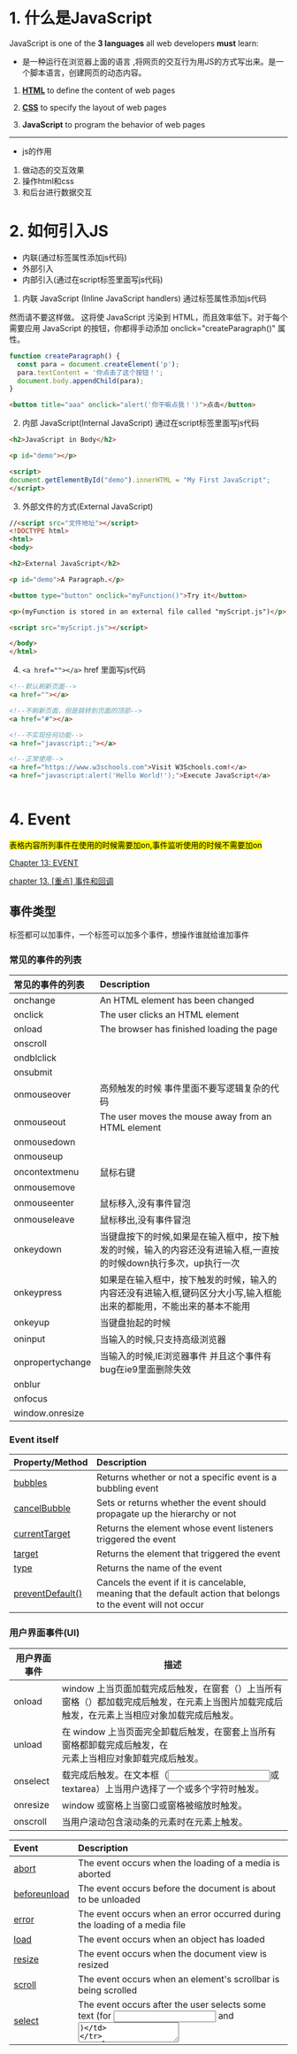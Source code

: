 # 1. 什么是JavaScript

JavaScript is one of the **3 languages** all web developers **must** learn:

- 是一种运行在浏览器上面的语言 ,将网页的交互行为用JS的方式写出来。是一个脚本语言，创建网页的动态内容。

1. [**HTML**](https://www.w3schools.com/html/default.asp) to define the content of web pages

2. [**CSS**](https://www.w3schools.com/css/default.asp) to specify the layout of web pages

3. **JavaScript** to program the behavior of web pages

---

- js的作用

1. 做动态的交互效果
2. 操作html和css
3. 和后台进行数据交互

# 2. 如何引入JS

- 内联(通过标签属性添加js代码)
- 外部引入
- 内部引入(通过在script标签里面写js代码)

1. 内联 JavaScript (Inline JavaScript handlers)
通过标签属性添加js代码

然而请不要这样做。 这将使 JavaScript 污染到 HTML，而且效率低下。对于每个需要应用 JavaScript 的按钮，你都得手动添加 onclick="createParagraph()" 属性。

```js
function createParagraph() {
  const para = document.createElement('p');
  para.textContent = '你点击了这个按钮！';
  document.body.appendChild(para);
}
```

```html
<button title="aaa" onclick="alert('你干嘛点我！')">点击</button>
```
2. 内部 JavaScript(Internal JavaScript)
通过在script标签里面写js代码

```html
<h2>JavaScript in Body</h2>

<p id="demo"></p>

<script>
document.getElementById("demo").innerHTML = "My First JavaScript";
</script>
```
3. 外部文件的方式(External JavaScript)

```html
//<script src="文件地址"></script>
<!DOCTYPE html>
<html>
<body>

<h2>External JavaScript</h2>

<p id="demo">A Paragraph.</p>

<button type="button" onclick="myFunction()">Try it</button>

<p>(myFunction is stored in an external file called "myScript.js")</p>

<script src="myScript.js"></script>

</body>
</html>
```

4. `<a href=""></a>` href 里面写js代码

```html
<!--默认刷新页面-->
<a href=""></a> 

<!--不刷新页面，但是跳转到页面的顶部-->
<a href="#"></a>

<!--不实现任何功能-->
<a href="javascript:;"></a>

<!--正常使用-->
<a href="https://www.w3schools.com">Visit W3Schools.com!</a>
<a href="javascript:alert('Hello World!');">Execute JavaScript</a>
    
```

# 4. Event

<mark>表格内容所列事件在使用的时候需要加on,事件监听使用的时候不需要加on</mark>

[Chapter 13: EVENT](/Users/xusumu/OneDrive/1.notes/2.FE/Javascript/jsprofessional-wrox.md)

[chapter 13. [重点] 事件和回调](/Users/xusumu/OneDrive/1.notes/2.FE/2.thoughtworks/JS/JavaScript-thoughtworks.md)

## 事件类型

标签都可以加事件，一个标签可以加多个事件，想操作谁就给谁加事件 
### 常见的事件的列表
| 常见的事件的列表 | Description                                                  |
| :--------------- | :----------------------------------------------------------- |
| onchange         | An HTML element has been changed                             |
| onclick          | The user clicks an HTML element                              |
| onload           | The browser has finished loading the page                    |
| onscroll         |                                                              |
| ondblclick       |                                                              |
| onsubmit         |                                                              |
| onmouseover      | 高频触发的时候  事件里面不要写逻辑复杂的代码                 |
| onmouseout       | The user moves the mouse away from an HTML element           |
| onmousedown      |                                                              |
| onmouseup        |                                                              |
| oncontextmenu    | 鼠标右键                                                     |
| onmousemove      |                                                              |
| onmouseenter     | 鼠标移入,没有事件冒泡                                        |
| onmouseleave     | 鼠标移出,没有事件冒泡                                        |
| onkeydown        | 当键盘按下的时候,如果是在输入框中，按下触发的时候，输入的内容还没有进输入框,一直按的时候down执行多次，up执行一次 |
| onkeypress       | 如果是在输入框中，按下触发的时候，输入的内容还没有进输入框,键码区分大小写,输入框能出来的都能用，不能出来的基本不能用 |
| onkeyup          | 当键盘抬起的时候                                             |
| oninput          | 当输入的时候,只支持高级浏览器                                |
| onpropertychange | 当输入的时候,IE浏览器事件 并且这个事件有bug在ie9里面删除失效 |
| onblur           |                                                              |
| onfocus          |                                                              |
| window.onresize  |                                                              |

### Event itself

| Property/Method                                              | Description                                                  |
| :----------------------------------------------------------- | :----------------------------------------------------------- |
| [bubbles](https://www.w3schools.com/jsref/event_bubbles.asp) | Returns whether or not a specific event is a bubbling event  |
| [cancelBubble](https://www.w3schools.com/jsref/event_cancelbubble.asp) | Sets or returns whether the event should propagate up the hierarchy or not |
| [currentTarget](https://www.w3schools.com/jsref/event_currenttarget.asp) | Returns the element whose event listeners triggered the event |
| [target](https://www.w3schools.com/jsref/event_target.asp)   | Returns the element that triggered the event                 |
| [type](https://www.w3schools.com/jsref/event_type.asp)       | Returns the name of the event                                |
| [preventDefault()](https://www.w3schools.com/jsref/event_preventdefault.asp) | Cancels the event if it is cancelable, meaning that the default action that belongs to the event will not occur |

### 用户界面事件(UI)

| 用户界面事件 | 描述                                                         |
| ------------ | ------------------------------------------------------------ |
| onload       | window 上当页面加载完成后触发，在窗套（<frameset>）上当所有窗格（<frame>）都加载完成后触发，在<img>元素上当图片加载完成后触发，在<object>元素上当相应对象加载完成后触发。 |
| unload       | 在 window 上当页面完全卸载后触发，在窗套上当所有窗格都卸载完成后触发，在<br/><object>元素上当相应对象卸载完成后触发。 |
| onselect     | 载完成后触发。在文本框（<input>或 textarea）上当用户选择了一个或多个字符时触发。 |
| onresize     | window 或窗格上当窗口或窗格被缩放时触发。                    |
| onscroll     | 当用户滚动包含滚动条的元素时在元素上触发。                   |

| Event                                                        | Description                                                  |
| :----------------------------------------------------------- | :----------------------------------------------------------- |
| [abort](https://www.w3schools.com/jsref/event_onabort_media.asp) | The event occurs when the loading of a media is aborted      |
| [beforeunload](https://www.w3schools.com/jsref/event_onbeforeunload.asp) | The event occurs before the document is about to be unloaded |
| [error](https://www.w3schools.com/jsref/event_onerror.asp)   | The event occurs when an error occurred during the loading of a media file |
| [load](https://www.w3schools.com/jsref/event_onload.asp)     | The event occurs when an object has loaded                   |
| [resize](https://www.w3schools.com/jsref/event_onresize.asp) | The event occurs when the document view is resized           |
| [scroll](https://www.w3schools.com/jsref/event_onscroll.asp) | The event occurs when an element's scrollbar is being scrolled |
| [select](https://www.w3schools.com/jsref/event_onselect.asp) | The event occurs after the user selects some text (for <input> and <textarea>) |
| [unload](https://www.w3schools.com/jsref/event_onunload.asp) | The event occurs once a page has unloaded (for <body>)       |

### 鼠标事件

Here is a list of some common HTML events:

| Event                                                        | Description                                                  |
| :----------------------------------------------------------- | :----------------------------------------------------------- |
| [onclick](https://www.w3schools.com/jsref/event_onclick.asp) | The event occurs when the user clicks on an element          |
| [oncontextmenu](https://www.w3schools.com/jsref/event_oncontextmenu.asp) | The event occurs when the user right-clicks on an element to open a context menu |
| [ondblclick](https://www.w3schools.com/jsref/event_ondblclick.asp) | The event occurs when the user double-clicks on an element   |
| [onmousedown](https://www.w3schools.com/jsref/event_onmousedown.asp) | The event occurs when the user presses a mouse button over an element |
| [onmouseenter](https://www.w3schools.com/jsref/event_onmouseenter.asp) | The event occurs when the pointer is moved onto an element   |
| [onmouseleave](https://www.w3schools.com/jsref/event_onmouseleave.asp) | The event occurs when the pointer is moved out of an element |
| [onmousemove](https://www.w3schools.com/jsref/event_onmousemove.asp) | The event occurs when the pointer is moving while it is over an element |
| [onmouseout](https://www.w3schools.com/jsref/event_onmouseout.asp) | The event occurs when a user moves the mouse pointer out of an element, or out of one of its children |
| [onmouseover](https://www.w3schools.com/jsref/event_onmouseover.asp) | The event occurs when the pointer is moved onto an element, or onto one of its children |
| [onmouseup](https://www.w3schools.com/jsref/event_onmouseup.asp) | The event occurs when a user releases a mouse button over an element |

#### The MouseEvent Object

Events that occur when the mouse interacts with the HTML document belongs to the MouseEvent Object.

| Property/Method                                              | Description                                                  |
| :----------------------------------------------------------- | :----------------------------------------------------------- |
| [altKey](https://www.w3schools.com/jsref/event_altkey.asp)   | Returns whether the "ALT" key was pressed when the mouse event was triggered |
| [button](https://www.w3schools.com/jsref/event_button.asp)   | Returns which mouse button was pressed when the mouse event was triggered |
| [buttons](https://www.w3schools.com/jsref/event_buttons.asp) | Returns which mouse buttons were pressed when the mouse event was triggered |
| [clientX](https://www.w3schools.com/jsref/event_clientx.asp) | Returns the horizontal coordinate of the mouse pointer, relative to the current window, when the mouse event was triggered |
| [clientY](https://www.w3schools.com/jsref/event_clienty.asp) | Returns the vertical coordinate of the mouse pointer, relative to the current window, when the mouse event was triggered |
| [ctrlKey](https://www.w3schools.com/jsref/event_ctrlkey.asp) | Returns whether the "CTRL" key was pressed when the mouse event was triggered |
| [getModifierState()](https://www.w3schools.com/jsref/event_mouse_getmodifierstate.asp) | Returns true if the specified key is activated               |
| [metaKey](https://www.w3schools.com/jsref/event_metakey.asp) | Returns whether the "META" key was pressed when an event was triggered |
| movementX                                                    | Returns the horizontal coordinate of the mouse pointer relative to the position of the last mousemove event |
| movementY                                                    | Returns the vertical coordinate of the mouse pointer relative to the position of the last mousemove event |
| [offsetX](https://www.w3schools.com/jsref/event_offsetx.asp) | Returns the horizontal coordinate of the mouse pointer relative to the position of the edge of the target element |
| [offsetY](https://www.w3schools.com/jsref/event_offsety.asp) | Returns the vertical coordinate of the mouse pointer relative to the position of the edge of the target element |
| [pageX](https://www.w3schools.com/jsref/event_pagex.asp)     | Returns the horizontal coordinate of the mouse pointer, relative to the document, when the mouse event was triggered |
| [pageY](https://www.w3schools.com/jsref/event_pagey.asp)     | Returns the vertical coordinate of the mouse pointer, relative to the document, when the mouse event was triggered |
| region                                                       |                                                              |
| [relatedTarget](https://www.w3schools.com/jsref/event_relatedtarget.asp) | Returns the element related to the element that triggered the mouse event |
| [screenX](https://www.w3schools.com/jsref/event_screenx.asp) | Returns the horizontal coordinate of the mouse pointer, relative to the screen, when an event was triggered |
| [screenY](https://www.w3schools.com/jsref/event_screeny.asp) | Returns the vertical coordinate of the mouse pointer, relative to the screen, when an event was triggered |
| [shiftKey](https://www.w3schools.com/jsref/event_shiftkey.asp) | Returns whether the "SHIFT" key was pressed when an event was triggered |
| [which](https://www.w3schools.com/jsref/event_which.asp)     | Returns which mouse button was pressed when the mouse event was triggered |
#### event.pageX clientX offsetX

[视口的宽高与滚动高度](#21. 视口的宽高与滚动高度)

Here's a picture explaining the difference between `pageY` and `clientY`.

pageX：输出当鼠标按钮被点击的元件上的鼠标指针的坐标，获取到的是触发点相对文档区域左上角距离，会随着页面滚动而改变

![](https://i.stack.imgur.com/4C3no.png)

[clientx,y pagex,y sample](https://jsbin.com/oRIDUXE/1/edit?html,output)

event.offsetX ：当鼠标事件发生时，鼠标相对于事件源x轴的位置

event.offsetY：当鼠标事件发生时，鼠标相对于事件源y轴的位置

[offsetx,offsety sample](https://www.w3schools.com/jsref/tryit.asp?filename=tryjsref_event_mouse_offsety)

[offsetx offsety sample2](https://blog.csdn.net/u014205965/article/details/45606797)


### 键盘事件 KeyboardEvent

| Property/Method                                              | Description                                                  |
| :----------------------------------------------------------- | :----------------------------------------------------------- |
| [altKey](https://www.w3schools.com/jsref/event_key_altkey.asp) | Returns whether the "ALT" key was pressed when the key event was triggered |
| [keyCode](https://www.w3schools.com/jsref/event_key_keycode.asp) | Returns the Unicode character code of the key that triggered the onkeypress event, or the Unicode key code of the key that triggered the onkeydown or onkeyup event |

| Event                                                        | Description                                      |
| :----------------------------------------------------------- | :----------------------------------------------- |
| [onkeydown](https://www.w3schools.com/jsref/event_onkeydown.asp) | The event occurs when the user is pressing a key |
| [onkeypress](https://www.w3schools.com/jsref/event_onkeypress.asp) | The event occurs when the user presses a key     |
| [onkeyup](https://www.w3schools.com/jsref/event_onkeyup.asp) | The event occurs when the user releases a key    |

| keyCode Name | keyCode Number                                |
| :----------- | --------------------------------------------- |
| a/A          | 65                                            |
| 0            | 48                                            |
| 0(九键数字)  | 96                                            |
| Left         | 37                                            |
| top          | 38                                            |
| right        | 39                                            |
| Bottom       | 40                                            |
| space        | 32                                            |
| Backspace    | 8                                             |
| enter        | 13                                            |
| Shift        | 16                                            |
| Ctrl         | 17                                            |
| Alt          | 18                                            |
| shiftkey     | keyCode默认只能操作一个，组件键要配合此键使用 |
| altkey       | keyCode默认只能操作一个，组件键要配合此键使用 |
| ctrlkey      | keyCode默认只能操作一个，组件键要配合此键使用 |

```js
//keyCode默认只能操作一个，组件键要配合shiftKey，altKey，ctrlKey使用
document.onkeydown = function () {
  if (event.ctrlKey && event.keyCode == 67) {
    event.preventDefault();
  }
};
```

```js
//键盘添加
oInp.onkeyup = function () {
  if (event.keyCode == 13) {
    add();
  }
}; //删除

oUl.onclick = function () {
  if (event.target.tagName == "A") {
    oUl.removeChild(event.target.parentNode);
  }
};
```

```js
var oInp = document.querySelector("input");

oInp.onkeydown = function () {
  //alert(1);
  console.log(event.keyCode);

  if (event.ctrlKey && event.keyCode == 65) {
    alert(1);
  }
};

oInp.onkeyup = function () {
  //alert(2);
  //console.log(2);
};
```

```js
var oInp = document.querySelector("input");
var oSpan = document.querySelector("span");

oInp.oninput = function () {
  var str = this.value;
  oSpan.innerHTML = str.length;
}; 
// oInp.onpropertychange=function(){
//     var str=this.value;
//     oSpan.innerHTML=str.length;
// }
```

```js
//down press up 的区别
var oInp = document.querySelector("#inp1");

oInp.onkeydown = function () {
  console.log("down", this.value, event.keyCode);
};

oInp.onkeyup = function () {
  console.log("up", this.value, event.keyCode);
};

oInp.onkeypress = function () {
  console.log("press", this.value, event.keyCode);
};
```

The list is much longer: [W3Schools JavaScript Reference HTML DOM Events](https://www.w3schools.com/jsref/dom_obj_event.asp).

### 剪贴板事件 ClipboardEvent

| Event                                                        | Description                                                  |
| :----------------------------------------------------------- | :----------------------------------------------------------- |
| [oncopy](https://www.w3schools.com/jsref/event_oncopy.asp)   | The event occurs when the user copies the content of an element |
| [oncut](https://www.w3schools.com/jsref/event_oncut.asp)     | The event occurs when the user cuts the content of an element |
| [onpaste](https://www.w3schools.com/jsref/event_onpaste.asp) | The event occurs when the user pastes some content in an element |

### 拖拽事件 DragEvent

[DragEvent](https://www.w3schools.com/jsref/obj_dragevent.asp)

### 焦点事件 FocusEvent

[FocusEvent Object](https://www.w3schools.com/jsref/obj_focusevent.asp)

| Event                                                        | Description                                             |
| :----------------------------------------------------------- | :------------------------------------------------------ |
| [onblur](https://www.w3schools.com/jsref/event_onblur.asp)   | The event occurs when an element loses focus            |
| [onfocus](https://www.w3schools.com/jsref/event_onfocus.asp) | The event occurs when an element gets focus             |
| [onfocusin](https://www.w3schools.com/jsref/event_onfocusin.asp) | The event occurs when an element is about to get focus  |
| [onfocusout](https://www.w3schools.com/jsref/event_onfocusout.asp) | The event occurs when an element is about to lose focus |

### 输入事件 InputEvent

| Event                                                        | Description                                      |
| :----------------------------------------------------------- | :----------------------------------------------- |
| [oninput](https://www.w3schools.com/jsref/event_oninput.asp) | The event occurs when an element gets user input |

| Property/Method                                              | Description                     |
| :----------------------------------------------------------- | :------------------------------ |
| [data](https://www.w3schools.com/jsref/event_inputevent_data.asp) | Returns the inserted characters |

### 过渡事件 TransitionEvent

| Property/Method                                              | Description                                                 |
| :----------------------------------------------------------- | :---------------------------------------------------------- |
| [propertyName](https://www.w3schools.com/jsref/event_transition_propertyname.asp) | Returns the name of the transition                          |
| [elapsedTime](https://www.w3schools.com/jsref/event_transition_elapsedtime.asp) | Returns the number of seconds a transition has been running |
| pseudoElement                                                | Returns the name of the pseudo-element of the transition    |

| Event                                                        | Description                                          |
| :----------------------------------------------------------- | :--------------------------------------------------- |
| [transitionend](https://www.w3schools.com/jsref/event_transitionend.asp) | The event occurs when a CSS transition has completed |

## 事件解除的方式

`<div onclick="xxx"></div>`  html事件添加操作

1. oDiv.onclick=function(){}  DOM0级事件操作

- 解除：oDiv.onclick=null;

2. 元素.addEventListener

- 解除:  元素.removeEventListener('不加on的事件名',函数名,false)

3. 元素.attachEvent

- 解除:  元素.detachEvent('加on的事件名',函数名)

4.  event.preventDefault()
5. event.cancelBubble=true; 阻止冒泡，全部都兼容
6. event.stopPropagation()，高级浏览器
7. return false

## 事件冒泡

- 事件流：事件在触发的时候，先后执行的顺序，事件触发的流程。叫做事件流

- 事件流分类：事件流分为两种 事件冒泡  事件捕获（事件下沉）
  - 事件冒泡：当前元素先触发事件，事件触发完毕后，向上传播。父级有相同事件，执行，没有相同事件，继续向上传播,一直到document    IE
  - 事件下沉：先document执行，执行后，向下传播。遇到相同的事件执行，没有相同的事件，继续传播。直到触发事件的元素 

## 事件委托

[事件委托](/Users/xusumu/OneDrive/1.notes/2.FE/Javascript/jsprofessional-wrox.md)

`event.target `属性可以用来实现**事件委托** (**event delegation**),在该模型中，事件对象有一个 `srcElement` 属性，等价于`target` 属性。

1. 给未来的，现在不存在的元素加事件
2. 给多个元素加相同事件的性能问题

## 移除事件处理程序

[移除事件处理程序](/Users/xusumu/OneDrive/1.notes/2.FE/Javascript/jsprofessional-wrox.md)

# 5. Function

## what is function

A JavaScript function is a block of code designed to perform a particular task.

A JavaScript function is executed when "something" invokes it (calls it).

就是放代码的一个容器，为了重复、或者在特定的情况下使用

Function **parameters** are listed inside the parentheses () in the function definition.实际参数

Function **arguments** are the **values** received by the function when it is invoked.形式参数

Inside the function, the arguments (the parameters) behave as local variables.
## Function syntax

```js
//命名函数 Function Declarations 函数声明

function name(parameter1, parameter2, parameter3) {
  // code to be executed
}

//函数表达式 Function Expressions
var x = function (a, b) {return a * b};
```
## Function Return

<mark>When JavaScript reaches a `return` statement, the function will stop executing.</mark>

If the function was invoked from a statement, JavaScript will "return" to execute the code after the invoking statement.

Functions often compute a **return value**. The return value is "returned" back to the "caller":

```js
var x = myFunction(4, 3);   // Function is called, return value will end up in x

function myFunction(a, b) {
  return a * b;             // Function returns the product of a and b
}
```

## The () Operator Invokes the Function

Using the example above, `toCelsius` refers to the function object, and `toCelsius()` refers to the function result.

Accessing a function without () will return the function object instead of the function result.

```js
function toCelsius(fahrenheit) {
  return (5/9) * (fahrenheit-32);
}

document.getElementById("demo").innerHTML = toCelsius;

//Accessing a function without () will return the function definition instead of the function result:

document.getElementById("demo").innerHTML = toCelsius();
//-13.333333333333334
```

## 事件函数

setInterval(function(){})

oDiv.onclick=function(){}

## 匿名执行函数

立即调用函数表达式 

**IIFE**，**Immediately Invoked Function Expression**，**Self-Invoking Functions**

Note that the function has no name and is not stored in a variable

You have to add parentheses around the function to indicate that it is a function expression:

```js
//an anonymous self-invoking function 

(function () {
  var x = "Hello!!";  // I will invoke myself
})();

//
~function () {
  var x = "Hello!!";  // I will invoke myself
}

//
+function () {
  var x = "Hello!!";  // I will invoke myself
}

!function () {
  var x = "Hello!!";  // I will invoke myself
}

-function () {
  var x = "Hello!!";  // I will invoke myself
}

```

## arguments object

[w3c arguments object](https://www.w3schools.com/js/js_function_parameters.asp)

an arguments object that can be accessed while inside a function to retrieve the values of each argument that was passed in.类数组，但也不是数组，因为有length property 实参的集合

-  arguments object acts like an array (though it isn’t an instance of Array) 
-  can access each argument using bracket notation (the first argument is arguments[0])

```js
x = findMax(1, 123, 500, 115, 44, 88);

function findMax() {
  var i;
  var max = -Infinity;
  for (i = 0; i < arguments.length; i++) {
    if (arguments[i] > max) {
      max = arguments[i];
    }
  }
  return max;
}
```

```javascript
function sayHi() {
    alert(“Hello “ + arguments[0] + “, “ + arguments[1]);
}

function printAll(){
  for(let i = 0 ; i<arguments.length;i++){
console.log(arguments[i]);
  }
}

printAll(1,2,3,4,5);
```

###  length property

be used to check the number of arguments passed into the function 

```javascript
function howManyArgs() {
 alert(arguments.length);
}
howManyArgs(“string”, 45); //2
howManyArgs(); //0
howManyArgs(12); //1
```

arguments object can be used  in conjunction with named arguments

```javascript
function doAdd(num1, num2) {
 if(arguments.length == 1) {
 alert(num1 + 10);
 } else if (arguments.length == 2) {
 alert(arguments[0] + num2);
 }
}
```

Another thing to keep in mind: if only one argument is passed in, then setting arguments[1] to a value will not be refl ected by the named argument. 

Any named argument that is not passed into the function is automatically assigned the value undefined

<mark>Strict mode makes several changes to how the arguments object can be used.p82</mark>

# 6. Variables

JavaScript variables are containers for storing data values.变量是存放数据或者值的容器

```js
var x = 5;
var y = 6;
var z = x + y;
```

## JavaScript Identifiers

All JavaScript **variables** must be **identified** with **unique names**.

These unique names are called **identifiers**.

Identifiers can be short names (like x and y) or more descriptive names (age, sum, totalVolume).

The general rules for constructing names for variables (unique identifiers) are:

- Names can contain letters, digits, underscores, and dollar signs.
- Names must begin with a letter
- Names can also begin with $ and _ (but we will not use it in this tutorial)
- Names are case sensitive (y and Y are different variables)
- Reserved words (like JavaScript keywords) cannot be used as names(不能用（关键字、保留字）)
- js里面多个单词必须按照驼峰命名法/匈牙利命名法  第一个单词首字母小写后面每个首字母大写

## var can redeclaring

```js
var carName = "Volvo";
var carName;
```

## One Statement, Many Variables

```js
var person = "John Doe",
carName = "Volvo",
price = 200;
```

# 7. JavaScript Output

- Writing into an HTML element, using `innerHTML`.
- Writing into the HTML output using `document.write()`.
- Writing into an alert box, using `window.alert()`.
- Writing into the browser console, using `console.log()`.

1. Using innerHTML

<mark>document.getElementById('id名字')</mark>

```html
<!DOCTYPE html>
<html>
<body>

<h1>My First Web Page</h1>
<p>My First Paragraph</p>

<p id="demo"></p>

<script>
document.getElementById("demo").innerHTML = 5 + 6;
</script>

</body>
</html>
```

2. Using document.write()

```html
<!DOCTYPE html>
<html>
<body>

<h1>My First Web Page</h1>
<p>My first paragraph.</p>

<script>
document.write(5 + 6);
</script>

</body>
</html>
```

Using document.write() after an HTML document is loaded, will **delete all existing HTML**:

The document.write() method should only be used for testing.

```html
<!DOCTYPE html>
<html>
<body>

<h1>My First Web Page</h1>
<p>My first paragraph.</p>

<button type="button" onclick="document.write(5 + 6)">Try it</button>

</body>
</html>
```

3. Using window.alert(),prompt(),confirm()

You can skip the `window` keyword.

```html
<!DOCTYPE html>
<html>
<body>

<h1>My First Web Page</h1>
<p>My first paragraph.</p>

<script>
alert(5 + 6);
</script>

</body>
</html>
```

4. Using console.log()

```html
<!DOCTYPE html>
<html>
<body>

<script>
console.log(5 + 6);
</script>

</body>
</html>
```

5. JavaScript Print(打印)

```html
<!DOCTYPE html>
<html>
<body>

<button onclick="window.print()">Print this page</button>

</body>
</html>
```

# 8. js comments

1. 单行注释  // xxxx

2. 多行注释  /* xxxx */

# 9. JavaScript HTML DOM Document

## Changing CSS
元素.style.xxx='xxx';  相当于给元素的行间加上style属性

### Changing HTML Style

重新赋值的时候注意选择器的优先级，有时候优先级会限制样式的修改

`document.getElementById(id).style.property = new style`

```html
<html>
<body>

<p id="p2">Hello World!</p>

<script>
document.getElementById("p2").style.color = "blue";
</script>

<p>The paragraph above was changed by a script.</p>

</body>
</html>
```

### Using Events

```html
<!DOCTYPE html>
<html>
<body>

<h1 id="id1">My Heading 1</h1>

<button type="button"
onclick="document.getElementById('id1').style.color = 'red'">
Click Me!</button>

</body>
</html>
```

```js
//添加classname

.red{
color:red;
}

var y = document.getElementById("myDIV").className = 'red';
```

### Using Class

HTMLElementObject.className = class

```js
var x = document.getElementsByClassName("mystyle")[0].className;
var y = document.getElementById("myDIV").className;
```

```
//添加classname

.red{
color:red;
}

var y = document.getElementById("myDIV").className = 'red';
```

[classList MDN](https://developer.mozilla.org/zh-CN/docs/Web/API/Element/classList)

```
classList.add()
classList.remove()
```

## Changing HTML

### Changing HTML Content

`document.getElementById(id).innerHTML = new HTML`

```html
<html>
<body>

<p id="p1">Hello World!</p>

<script>
document.getElementById("p1").innerHTML = "New text!";
</script>

</body>
</html>
```

### Changing the Value of an Attribute

<mark>操作属性不要混着用</mark>

1. `document.getElementById(id).attribute = new value`

2. `getAttribute('属性名')`

   `setAttribute('属性名','属性值')`

   `removeAttribute('属性名')`

3. data-set,.dataset.xxx,.dataset.xxx=xxx;

4. 针对对象：通过中括号[],或.获得属性或修改属性值，元素.属性名 , 元素['属性名'],获取出来的属性值都是字符串

```html
<!DOCTYPE html>
<html>
<body>

<img id="myImage" src="smiley.gif">

<script>
document.getElementById("myImage").src = "landscape.jpg";
</script>

</body>
</html>
```

```html
<!--平时都用.遇到要放变量的时候采用[]-->
<script>
        function show(){
            var a='value';
            document.getElementById('inp1')[a]='aaaaa';
        }
</script>

<body>
    <button onclick="show()">点击</button>
    <input id="inp1" type="text">
</body>
```

```html
<!DOCTYPE html>
<html lang="en">
  <head>
    <meta charset="UTF-8" />
    <meta http-equiv="X-UA-Compatible" content="IE=edge" />
    <meta name="viewport" content="width=device-width, initial-scale=1.0" />
    <title>Document</title>
  </head>
  <body>
    <div index="1">aaaaaaaaaaa</div>
  </body>
</html>
<script>
  // var oDiv=document.querySelector('div');
  // oDiv.setAttribute('web258','aaa')
  // oDiv.removeAttribute('web258')
  // alert(oDiv.getAttribute('index'))
  // alert(oDiv.getAttribute('web258'))

  var oDiv = document.querySelector("div");
  oDiv.setAttribute("web258", "aaa");
  //oDiv.removeAttribute('web258')
  console.log(oDiv.getAttribute("index"));
  console.log(oDiv.getAttribute("web258"));
</script>


```

## Getting value

### getting css value

`getComputedStyle(元素).样式` :兼容高级浏览器 现代浏览器
`元素.currentStyle.样式`:兼容ie浏览器

```js
function getStyle(obj, sName) {
  if (obj.currentStyle) {
    return obj.currentStyle[sName];
  } else {
    return getComputedStyle(obj)[sName];
  }
}

getStyle(oDiv, "width");
```

```html
<!DOCTYPE html>
<html>
<body>

<p>Click the button to get the computed background color for the test div.</p>
<p><button onclick="myFunction()">Try it</button></p>
<div id="test" style="height: 50px;background-color: lightblue;">Test Div</div>
<p>The computed background color for the test div is: <span id="demo"></span></p>

<script>
function myFunction(){
  var elem = document.getElementById("test");
  var theCSSprop = window.getComputedStyle(elem, null).getPropertyValue("background-color");
  document.getElementById("demo").innerHTML = theCSSprop;
}
</script>

</body>
</html>

```



### getting document value

innerHTML设置或获取位于对象起始和结束标签内的 HTML
outerHTML设置或获取对象及其内容的 HTML 形式
innerText  设置或获取位于对象起始和结束标签内的文本
outerText  设置(包括标签)或获取(不包括标签)对象的文本

```html
<div id="test1">这是div中的文字<span>这是span中的文字</span></div>

<script>
console.log('innerHTML:'+test1.innerHTML);
console.log('outerHTML:'+test1.outerHTML);
console.log('innerText:'+test1.innerText);
console.log('outerText:'+test1.outerText);
  
// "innerHTML:这是div中的文字<span>这是span中的文字</span>"
// "outerHTML:<div id='test1'>这是div中的文字<span>这是span中的文字</span></div>"
// "innerText:这是div中的文字这是span中的文字"
// "outerText:这是div中的文字这是span中的文字"

</script>
```

html document.documentElement
body document.body

新增一个节点
    innerHTML  

document.createElement('标签的名称') 
    创建标签必须是document才有权限 

插入标签
    父节点.appendChild(子节点)  向父级的最后插入一个元素
    父节点.insertBefore(把谁,插到谁前) 
        如果第二个参数是null或者undefined，那么会默认执行appendChild
删除节点
    父级.removeChild(子节点)
替换节点
    父级.replaceChild(新节点，旧节点)

# 10. Operators(表达式与运算符)

[Operators](/Users/xusumu/OneDrive/1.notes/2.FE/Javascript/jsprofessional-wrox.md)

### Arithmetic Operators

| Operator | Description                                                  |
| :------- | :----------------------------------------------------------- |
| +        | Addition                                                     |
| -        | Subtraction                                                  |
| *        | Multiplication                                               |
| **       | Exponentiation ([ES2016](https://www.w3schools.com/js/js_es6.asp)) |
| /        | Division                                                     |
| %        | Modulus (Division Remainder)                                 |
| ++       | Increment                                                    |
| --       | Decrement                                                    |

### Assignment Operators


| Operator | Example | Same As    |
| :------- | :------ | :--------- |
| =        | x = y   | x = y      |
| +=       | x += y  | x = x + y  |
| -=       | x -= y  | x = x - y  |
| *=       | x *= y  | x = x * y  |
| /=       | x /= y  | x = x / y  |
| %=       | x %= y  | x = x % y  |
| **=      | x **= y | x = x ** y |

### Comparison Operators

| Operator | Description                       |
| :------- | :-------------------------------- |
| ==       | equal to                          |
| ===      | equal value and equal type        |
| !=       | not equal                         |
| !==      | not equal value or not equal type |
| >        | greater than                      |
| <        | less than                         |
| >=       | greater than or equal to          |
| <=       | less than or equal to             |
| ?        | ternary operator                  |

### Logical Operators

| Operator | Description |
| :------- | :---------- |
| &&       | logical and |
| \|\|     | logical or  |
| !        | logical not |

### Type Operators

| Operator   | Description                                                |
| :--------- | :--------------------------------------------------------- |
| typeof     | Returns the type of a variable                             |
| instanceof | Returns true if an object is an instance of an object type |

### Bitwise Operators

| Operator | Description           | Example | Same as      | Result | Decimal |
| :------- | :-------------------- | :------ | :----------- | :----- | :------ |
| &        | AND                   | 5 & 1   | 0101 & 0001  | 0001   | 1       |
| \|       | OR                    | 5 \| 1  | 0101 \| 0001 | 0101   | 5       |
| ~        | NOT                   | ~ 5     | ~0101        | 1010   | 10      |
| ^        | XOR                   | 5 ^ 1   | 0101 ^ 0001  | 0100   | 4       |
| <<       | Zero fill left shift  | 5 << 1  | 0101 << 1    | 1010   | 10      |
| >>       | Signed right shift    | 5 >> 1  | 0101 >> 1    | 0010   | 2       |
| >>>      | Zero fill right shift | 5 >>> 1 | 0101 >>> 1   | 0010   | 2       |

# 11. Conditional Statements

## if else and else if

[if else and else if](https://www.w3schools.com/js/js_if_else.asp)

# 12. data type

在 JavaScript 规范中，共定义了七种数据类型，分为 “基本类型” 和 “引用类型” 两大类，如下所示：

- 基本类型：String、Number、Boolean、Symbol、Undefined、Null
- 引用类型：Object

[Data Type](/Users/xusumu/OneDrive/1.notes/2.FE/Javascript/jsprofessional-wrox.md)

[数据类型](/Users/xusumu/OneDrive/1.notes/2.FE/2.thoughtworks/JS/JavaScript-thoughtworks.md)

[w3c data types](https://www.w3schools.com/js/js_datatypes.asp)

# 13. js代码读取顺序总结

- 代码默认从上到下，从左到右
- 遇到=号先看=号右边的     var a=1+1;

-  遇到函数的定义，先不看函数里面的东西，函数调用的时候才看
- 遇到()  先执行()里面的    alert(show())
- 遇到return 先看return 右边的    return  1+1

# 14. true & false 

false  0  null  NaN undefined  '' (空字符串) -> all false

可用Boolean(text),测试真假值

# 15. Function Scope

## 作用域链

## Execution content and scope

全局执行环境是最外围的执行环境，宿主不同，表示的执行环境的对象也不一样。web中，global context是windows object,When an execution context has executed all of its code, it is destroyed销毁, taking with it all of the variables and functions defined within it

内部环境可以通过作用域链访问所有的外部环境，但外部环境不能访问内部环境中的任何变量和函数。

当代码在一个环境中执行时候，会创建变量对象的一个作用域链。作用域链的作用，保证对执行环境有权访问的所有变量和函数的有序访问。

## 闭包

[closures](/Users/xusumu/OneDrive/1.notes/2.FE/Javascript/jsprofessional-wrox.md)

[作用域](/Users/xusumu/OneDrive/1.notes/2.FE/2.thoughtworks/JS/JavaScript-thoughtworks.md)

# 16.  字符串

[字符串类型](/Users/xusumu/OneDrive/1.notes/2.FE/2.thoughtworks/JS/JavaScript-thoughtworks.md)

[字符串介绍(String)](/Users/xusumu/OneDrive/1.notes/2.FE/Javascript/jsprofessional-wrox.md)

# 17. js的数学方法

Math.random() 随机数
Math.abs() 绝对值
Math.max() 最大值
Math.min() 最小值
Math.ceil() 向上取整  1.1
Math.floor() 向下取整
Math.round() 四舍五入
Math.pow(n,m)  幂
Math.sqrt()  开平方
Math.sin() 
Math.cos()
Math.tan()
Math.PI  π

# 18. json对象

- JSON stands for **J**ava**S**cript **O**bject **N**otation
- JSON is a lightweight data-interchange format
- JSON is "self-describing" and easy to understand
- JSON is language independent

JSON uses JavaScript syntax, but the JSON format is text only.
Text can be read and used as a data format by any programming language.

Since the JSON format is text only, it can easily be sent to and from a server, and used as a data format by any programming language.

JavaScript has a built in function to convert a string, written in JSON format, into native JavaScript objects:

`JSON.parse()`

So, if you receive data from a server, in JSON format, you can use it like any other JavaScript object.

[chapter 15. JSON](/Users/xusumu/OneDrive/1.notes/2.FE/2.thoughtworks/JS/JavaScript-thoughtworks.md)

# 19. 定时器

setTimeOut()

Interval()

clearInterval()

clearTimeOut()

new Date()

<mark>substring  substr slice</mark>

# 18. RegExp正则表达式

## Modifiers

Modifiers are used to perform case-insensitive and global searches:

| Modifier                                                | Description                                                  |
| :------------------------------------------------------ | :----------------------------------------------------------- |
| [g](https://www.w3schools.com/jsref/jsref_regexp_g.asp) | Perform a global match (find all matches rather than stopping after the first match) |
| [i](https://www.w3schools.com/jsref/jsref_regexp_i.asp) | Perform case-insensitive matching                            |
| [m](https://www.w3schools.com/jsref/jsref_regexp_m.asp) | Perform multiline matching                                   |

## Brackets

Brackets are used to find a range of characters:

| Expression                                                   | Description                                                 |
| :----------------------------------------------------------- | :---------------------------------------------------------- |
| [[abc\]](https://www.w3schools.com/jsref/jsref_regexp_charset.asp) | Find any character between the brackets                     |
| [[^abc\]](https://www.w3schools.com/jsref/jsref_regexp_charset_not.asp) | Find any character NOT between the brackets                 |
| [[0-9\]](https://www.w3schools.com/jsref/jsref_regexp_0-9.asp) | Find any character between the brackets (any digit)         |
| [[^0-9\]](https://www.w3schools.com/jsref/jsref_regexp_not_0-9.asp) | Find any character NOT between the brackets (any non-digit) |
| [(x\|y)](https://www.w3schools.com/jsref/jsref_regexp_xy.asp) | Find any of the alternatives specified                      |

## Metacharacters

Metacharacters are characters with a special meaning:

| Metacharacter                                                | Description                                                  |
| :----------------------------------------------------------- | :----------------------------------------------------------- |
| [.](https://www.w3schools.com/jsref/jsref_regexp_dot.asp)    | Find a single character, except newline or line terminator   |
| [\w](https://www.w3schools.com/jsref/jsref_regexp_wordchar.asp) | Find a word character                                        |
| [\W](https://www.w3schools.com/jsref/jsref_regexp_wordchar_non.asp) | Find a non-word character                                    |
| [\d](https://www.w3schools.com/jsref/jsref_regexp_digit.asp) | Find a digit                                                 |
| [\D](https://www.w3schools.com/jsref/jsref_regexp_digit_non.asp) | Find a non-digit character                                   |
| [\s](https://www.w3schools.com/jsref/jsref_regexp_whitespace.asp) | Find a whitespace character                                  |
| [\S](https://www.w3schools.com/jsref/jsref_regexp_whitespace_non.asp) | Find a non-whitespace character                              |
| [\b](https://www.w3schools.com/jsref/jsref_regexp_begin.asp) | Find a match at the beginning/end of a word, beginning like this: \bHI, end like this: HI\b |
| [\B](https://www.w3schools.com/jsref/jsref_regexp_begin_not.asp) | Find a match, but not at the beginning/end of a word         |
| [\0](https://www.w3schools.com/jsref/jsref_regexp_nul.asp)   | Find a NULL character                                        |
| [\n](https://www.w3schools.com/jsref/jsref_regexp_newline.asp) | Find a new line character                                    |
| [\f](https://www.w3schools.com/jsref/jsref_regexp_formfeed.asp) | Find a form feed character                                   |
| [\r](https://www.w3schools.com/jsref/jsref_regexp_carriagereturn.asp) | Find a carriage return character                             |
| [\t](https://www.w3schools.com/jsref/jsref_regexp_tab.asp)   | Find a tab character                                         |
| [\v](https://www.w3schools.com/jsref/jsref_regexp_vtab.asp)  | Find a vertical tab character                                |
| [\xxx](https://www.w3schools.com/jsref/jsref_regexp_octal.asp) | Find the character specified by an octal number xxx;查找以八进制数 xxx 规定的字符。 |
| [\xdd](https://www.w3schools.com/jsref/jsref_regexp_hex.asp) | Find the character specified by a hexadecimal number dd;查找以十六进制数 dd 规定的字符。 |
| [\udddd](https://www.w3schools.com/jsref/jsref_regexp_unicode_hex.asp) | Find the Unicode character specified by a hexadecimal number dddd;查找以十六进制数 dddd 规定的 Unicode 字符。 |

## Quantifiers

| Quantifier                                                   | Description                                                  |
| :----------------------------------------------------------- | :----------------------------------------------------------- |
| [n+](https://www.w3schools.com/jsref/jsref_regexp_onemore.asp) | Matches any string that contains at least one *n*            |
| [n*](https://www.w3schools.com/jsref/jsref_regexp_zeromore.asp) | Matches any string that contains zero or more occurrences of *n* |
| [n?](https://www.w3schools.com/jsref/jsref_regexp_zeroone.asp) | Matches any string that contains zero or one occurrences of *n* |
| [n{X}](https://www.w3schools.com/jsref/jsref_regexp_nx.asp)  | Matches any string that contains a sequence of *X* *n*'s(*X* must be a number.) |
| [n{X,Y}](https://www.w3schools.com/jsref/jsref_regexp_nxy.asp) | Matches any string that contains a sequence of X to Y *n*'s  |
| [n{X,}](https://www.w3schools.com/jsref/jsref_regexp_nxcomma.asp) | Matches any string that contains a sequence of at least X *n*'s |
| [n$](https://www.w3schools.com/jsref/jsref_regexp_ndollar.asp) | Matches any string with *n* at the end of it                 |
| [^n](https://www.w3schools.com/jsref/jsref_regexp_ncaret.asp) | Matches any string with *n* at the beginning of it           |
| [?=n](https://www.w3schools.com/jsref/jsref_regexp_nfollow.asp) | Matches any string that is followed by a specific string *n* |
| [?!n](https://www.w3schools.com/jsref/jsref_regexp_nfollow_not.asp) | Matches any string that is not followed by a specific string *n* |

| Method                                                       | Description                                              |
| :----------------------------------------------------------- | :------------------------------------------------------- |
| [compile()](https://www.w3schools.com/jsref/jsref_regexp_compile.asp) | Deprecated in version 1.5. Compiles a regular expression |
| [exec()](https://www.w3schools.com/jsref/jsref_regexp_exec.asp) | Tests for a match in a string. Returns the first match   |
| [test()](https://www.w3schools.com/jsref/jsref_regexp_test.asp) | Tests for a match in a string. Returns true or false     |
| [toString()](https://www.w3schools.com/jsref/jsref_regexp_tostring.asp) | Returns the string value of the regular expression       |

## RegExp 对象方法

```js
var patt=new RegExp(pattern,modifiers);
//或更简单的方法
var patt=/pattern/modifiers;
```

```js
function findMatches(wordToMatch, cities) {
  return cities.filter(function (place) {
    // here we need to figure out if the city or state matches what was searched
    var regex = new RegExp(wordToMatch, "gi");
    return place.city.match(regex) || place.state.match(regex);
  });
}

//在字符串中不区分大小写找"runoob"
var str = "Visit RUnoob";
var patt1 = /runoob/i;
```

**注意：***当使用构造函数创造正则对象时，需要常规的字符转义规则（在前面加反斜杠 \）。比如，以下是等价的：*

```js
var re = new RegExp("\\w+");
var re = /\w+/;
```

| 方法                                                         | 描述                                                         | FF   | IE   |
| :----------------------------------------------------------- | :----------------------------------------------------------- | :--- | :--- |
| [compile](https://www.w3school.com.cn/js/jsref_regexp_compile.asp) | 编译正则表达式。                                             | 1    | 4    |
| [exec](https://www.w3school.com.cn/js/jsref_exec_regexp.asp) | 检索字符串中指定的值。返回找到的值，并确定其位置.如果没有发现匹配，则返回 null,返回一个结果数组或 [`null`] | 1    | 4    |
| [test](https://www.w3school.com.cn/js/jsref_test_regexp.asp) | 检索字符串中指定的值。返回 true 或 false。                   | 1    | 4    |

```js
//从字符串中搜索字符 "e"
var patt1=new RegExp("e");
document.write(patt1.test("The best things in life are free"));
//true

//检索字符串中指定的值。返回找到的值，并确定其位置。
var patt1=new RegExp("e");
document.write(patt1.exec("The best things in life are free"));
//e

var re = /quick\s(brown).+?(jumps)/ig;
var result = re.exec('The Quick Brown Fox Jumps Over The Lazy Dog');
console.log(result)
//["Quick Brown Fox Jumps","Brown","Jumps"]
```





## 支持正则表达式的 String 对象的方法

| 方法                                                         | 描述                             | FF   | IE   |
| :----------------------------------------------------------- | :------------------------------- | :--- | :--- |
| [search](https://www.w3school.com.cn/jsref/jsref_search.asp) | 检索与正则表达式相匹配的值。     | 1    | 4    |
| [match](https://www.w3school.com.cn/jsref/jsref_match.asp)   | 找到一个或多个正则表达式的匹配。 | 1    | 4    |
| [replace](https://www.w3school.com.cn/jsref/jsref_replace.asp) | 替换与正则表达式匹配的子串。     | 1    | 4    |
| [split](https://www.w3school.com.cn/jsref/jsref_split.asp)   | 把字符串分割为字符串数组。       | 1    | 4    |

```js
var str = "ThE bEst things in lifE arE frEE"
var patt1=new RegExp("e","gi");
var patt2=/is/g;
document.write(str.match(patt1));
//E,E,E,E,E,E

var str = "Visit RUnoob";
var patt2 = new RegExp("runoob","ig");
var patt1 = /runoob/i;
document.write(str.match(patt2));
//RUnoob
```



# 19.     ECMAScript

ECMAScript4 ECMA4  ES4 , ES5 ,ES6
es4 浏览器几乎都支持,后面的ie9以下支持的不行
Ecma国际（Ecma International）是一家国际性会员制度的信息和电信标准组织（标准组织）
ECMAScript-ECMA262

DOM document object model  文档对象模型

[BOM  browser object model  浏览器对象模型](#22. BOM)

# 20. DOM

HTML tag is just opening or closing entity. For example:

`<p> and </p> are called HTML tags`

HTML element encompasses opening tag, closing tag, content (optional for content-less tags) Eg:

`<p>This is the content</p>` : This complete thing is called a HTML element

文档对象模型（DOM，Document Object Model）是 HTML 和 XML 文档的编程接口。DOM 表示由多层节点构成的文档，通过它开发者可以添加、删除和修改页面的各个部分。脱胎于网景和微软早期的动态 HTML（DHTML，Dynamic HTML），DOM 现在是真正跨平台、语言无关的表示和操作网页的方式。

- The HTML elements as **objects**
- The **properties** of all HTML elements
- The **methods** to access all HTML elements
- The **events** for all HTML elements

In other words: **The HTML DOM is a standard for how to get, change, add, or delete HTML elements.**

![](https://www.w3schools.com/js/pic_htmltree.gif)

## Node vs Elemet

以下摘自MDN:

> A Node is an interface from which a number of DOM types inherit, and allows these various types to be treated (or tested) similarly.

> The following interfaces all inherit from Node its methods and properties: Document, Element, CharacterData (which Text, Comment, and CDATASection inherit), ProcessingInstruction, DocumentFragment, DocumentType, Notation, Entity, EntityReference.

## DOM Root Nodes

[dom node](https://www.w3schools.com/jsref/prop_node_nodetype.asp)

There are two special properties that allow access to the full document:

- `document.body` - The body of the document
- `document.documentElement` - The full document

**Tip:** The difference between this property and the [document.body](https://www.w3schools.com/jsref/prop_doc_body.asp) property, is that the document.body element returns the <body> element, while the document.documentElement returns the <html> element.

```html
<html>
<body>

<p>Hello World!</p>
<div>
<p>The DOM is very useful!</p>
<p>This example demonstrates the <b>document.body</b> property.</p>
</div>

<script>
alert(document.body.innerHTML);
</script>

</body>
</html>
```

```html
<html>
<body>

<p>Hello World!</p>
<div>
<p>The DOM is very useful!</p>
<p>This example demonstrates the <b>document.documentElement</b> property.</p>
</div>

<script>
alert(document.documentElement.innerHTML);
</script>

</body>
</html>
```

### The nodeType Property(类型)

The `nodeType` property is read only. It returns the type of a node.html

<mark>所有东西都有一个nodetype属性</mark>

The most important nodeType properties are:

| Node               | Type | Example                                         |
| :----------------- | :--- | :---------------------------------------------- |
| ELEMENT_NODE       | 1    | <h1 class="heading">W3Schools</h1>              |
| ATTRIBUTE_NODE     | 2    | class = "heading" (deprecated)                  |
| TEXT_NODE          | 3    | W3Schools                                       |
| COMMENT_NODE       | 8    | <!-- This is a comment -->                      |
| DOCUMENT_NODE      | 9    | The HTML document itself (the parent of <html>) |
| DOCUMENT_TYPE_NODE | 10   | <!Doctype html>                                 |

| 节点类型 | 描述                      | 子节点                                              |                                                              |
| :------- | :------------------------ | :-------------------------------------------------- | ------------------------------------------------------------ |
| 1        | <mark>Element</mark>      | 代表元素                                            | Element, Text, Comment, ProcessingInstruction, CDATASection, EntityReference |
| 2        | <mark>Attr</mark>         | 代表属性                                            | Text, EntityReference                                        |
| 3        | <mark>Text</mark>         | 代表元素或属性中的文本内容。                        | None                                                         |
| 4        | CDATASection              | 代表文档中的 CDATA 部分（不会由解析器解析的文本）。 | None                                                         |
| 5        | EntityReference           | 代表实体引用。                                      | Element, ProcessingInstruction, Comment, Text, CDATASection, EntityReference |
| 6        | Entity                    | 代表实体。                                          | Element, ProcessingInstruction, Comment, Text, CDATASection, EntityReference |
| 7        | ProcessingInstruction     | 代表处理指令。                                      | None                                                         |
| 8        | <mark>Comment</mark>      | 代表注释。                                          | None                                                         |
| 9        | <mark>Document</mark>     | 代表整个文档（DOM 树的根节点）。                    | Element, ProcessingInstruction, Comment, DocumentType        |
| 10       | <mark>DocumentType</mark> | 向为文档定义的实体提供接口                          | None                                                         |
| 11       | DocumentFragment          | 代表轻量级的 Document 对象，能够容纳文档的某个部分  | Element, ProcessingInstruction, Comment, Text, CDATASection, EntityReference |
| 12       | Notation                  | 代表 DTD 中声明的符号。                             | None                                                         |

```html
获取第一个文本值
 <div id="example">
      1002
      <a>1001</a>
</div>

var hh = document.getElementById("example");
console.log(hh.firstChild.nodeValue.trim())
```



```html
<!DOCTYPE html>
<html>
<body>

<h2 id="hh">JavaScript HTML DOM!</h2>

<p>Hello World!</p>
<p>Hello Norway!</p>
<p id="demo"></p>
<p id="demo1"></p>
<p id="demo2"></p>

<script>
var myNodelist = document.querySelectorAll("p");
var hh = document.getElementById("hh");

//获取ID这种指向性明确的节点直接使用firstChild，lastChild等直接获取子文本内容
document.getElementById("demo").innerHTML =
"The innerHTML of the second paragraph is: " +
hh.firstChild.nodeValue;

//当获取的是节点集合时，需要通过index获取某个节点后再通过firstChild，lastChild等直接获取子文本内容
document.getElementById("demo1").innerHTML =
"The innerHTML of the second paragraph is: " +
myNodelist[1].firstChild.nodeValue;

document.getElementById("demo2").innerHTML =
"The innerHTML of the second paragraph is: " +
myNodelist[1].firstChild.innerHTML;
</script>

</body>
</html>

```

### The nodeName Property

The `nodeName` property specifies the name of a node.

`childNodes[0].nodeValue`

- nodeName is read-only
- nodeName of an element node is the same as the tag name
- nodeName of an attribute node is the attribute name
- nodeName of a text node is always #text
- nodeName of the document node is always #document
- 如果是元素节点,`nodeName`属性和`tagName`属性返回相同的值,但如果是文本节点,`nodeName`属性会返回`"#text"`,而`tagName`属性会返回`undefined`.

```html
<!DOCTYPE html>
<html>
<body>

<p id="id01">My First Page</p>
<p id="id02"></p>

<script>
document.getElementById("id02").innerHTML = document.getElementById("id01").nodeName;
</script>

</body>
</html>

<!DOCTYPE html>
<html>
<body>

<p id="myP">Click the button to get the node name of this element.</p>

<button onclick="myFunction()">Try it</button>

<p id="demo"></p>

<script>
function myFunction() {
  var x = document.getElementById("myP").firstChild.nodeName;
  //var x = document.getElementById("myP").firstChild.nodeType;
	//var x = document.getElementById("myP").firstChild.nodeValue;
  document.getElementById("demo").innerHTML = x;
}
//output #text
</script>


</body>
</html>
```

### The nodeValue Property

The `nodeValue` property specifies the value of a node.

- nodeValue for element nodes is `null`

  元素节点的nodeValue返回null，因为需要通过`parentNode``childNodes[nodenumber]``firstChild``lastChild``nextSibling``previousSibling`这些方式去获取文本节点

- nodeValue for text nodes is the text itself

- nodeValue for attribute nodes is the attribute value

```html
<!DOCTYPE html>
<html>
<body>

<p>Click the button get the node name, node type and node value of the div's first child.</p>

<div id="myDIV">This is a div element and id is mayDIV.the first child node of div is textnode and its node type is 3</div>
<br>

<button onclick="myFunction()">Try it</button>

<p id="demo"></p>

<script>
function myFunction() {
  var x = document.getElementById("myDIV").firstChild;
  var txt = "";
  txt += "The node name: " + x.nodeName + "<br>";
  //#text
  txt += "The node value: " + x.nodeValue + "<br>";
  //This is a div element and id is mayDIV.the first child node of div is textnode and its node type is 3
  txt += "The node type: " + x.nodeType;
  //3
  document.getElementById("demo").innerHTML = txt;
}
  
  function myFunction2() {
  var x = document.getElementById("myDIV");
  var txt = "";
  txt += "The node name: " + x.nodeName + "<br>";
  //DIV
  txt += "The node value: " + x.nodeValue + "<br>";
  //null
  txt += "The node type: " + x.nodeType;
  //1
  document.getElementById("demo").innerHTML = txt;
}
</script>

</body>
</html>
```

## Navigating Between Nodes

You can use the following node properties to navigate between nodes with JavaScript:

- `parentNode`
- `childNodes[nodenumber]`
- `firstChild`
- `lastChild`
- `nextSibling`
- `previousSibling`
- previousElementSibling

```html
<!DOCTYPE html>
<html>
<body>

<h1 id="id01">My First Page</h1>
<p id="id02"></p>

<script>
document.getElementById("id02").innerHTML = document.getElementById("id01").firstChild.nodeValue;
//the same
//document.getElementById("id02").innerHTML = document.getElementById("id01").childNodes[0].nodeValue;
</script>

</body>
</html>
```

```html
<!DOCTYPE html>
<html>
<body>


<h1 id="id01">My First Page1</h1>
<h3 id="id02">My First Page3</h3>

<!--div框起来的元素获取兄弟节点时候，不能越出div框外获取，因为那就不是兄弟节点了-->
<div>
<h1 id="id03">My First Page1</h1>
<h3 id="id04">My First Page3</h3>
</div>

<p id="id05"></p>
<p id="id06"></p>


<script>
document.getElementById("id05").innerHTML ="id05:"+ document.getElementById("id01").nextSibling.nextSibling.nextSibling.nextSibling.nodeName;

//output p

document.getElementById("id06").innerHTML ="id06:获取失败" + document.getElementById("id03").nextSibling.nextSibling.nextSibling.nextSibling.nodeName;

</script>

</body>
</html>

```

## Document 类型

| Attribute     | Value     |
| :------------ | :-------- |
| nodeType      | 9         |
| nodeName      | #document |
| nodeValue     | Null      |
| parentNode    | Null      |
| ownerDocument | Null      |

刚才说道 Document 是整个文档的根节点，我们想要访问某个节点的时候都必须通过 document 这个实例对象。

[文档的属性和方法](https://www.w3schools.com/jsref/dom_obj_document.asp)

- document 对象的常用属性：

```js
document.documentElement  // 可以直接拿到 html 节点的引用
document.title //  可以直接获取 title 节点的文本 “我是title”
document.URL // 获取 URL
document.domain
```

- document 对象的常用方法

```js
document.getElementById 
// document.getElementById('myId') 可以获取到属性 id 为 ‘myId’ 的节点，在上面的代码中获取的也就是 p 节点
document.getElementsByTagName 
//document.getElementsByTagName('p') 可以获取到节点为 p 的所有节点集
document.getElementsByClassName
document.getElementsByName
document.querySelector()
document.querySelectorAll()
document.addEventListener()
document.removeEventListener()
document.write()
document.createElementAttribute()
document.createElement()
document.createEvent()
document.createTextNode()
```

- 现在我们就根据 document 对象中的方法获取到 HTML 中任意节点了，下面我们来介绍在已经拿到节点的基础上该如何对该节点进行操作。

## Element 类型

- 通常我们在使用 document 对象来获取节点时，返回的节点类型就是 Element 类型，所以我们想要对获取的节点进行操作，我们只需要使用 Element 包含的属性和方法即可。

- 常用的属性：

```js
var myNode = document.getElementById('myId');
myNode.id // 获取该节点的 id ，即 ‘myId‘
myNode.tagName // 获取该节点的节点名，即 'P'，大部分浏览器返回的标签名都是大写
myNode.className //获取该节点的 class
```

- 操作节点属性的常用方法：

```js
//假如我们有一个 input，我们想要获取 input 的 type 属性，并对 type 属性进行操作
<input type='text' id='input'/>

var myNode = document.getElementById('input')
myNode.getAttribute('type') // 获取属性值，即 ‘text’
myNode.setAttribute('type','password') // 将 type 属性值改为 password 类型
myNode.removeAttribute('type') // 移除 type 属性
```

![Xnip2021-05-07_22-56-41.jpg](http://ww1.sinaimg.cn/large/005NUwyggy1gqa997ci4oj31e00mijvm.jpg)

## Finding HTML Elements

| Method                                  | Description                   |
| :-------------------------------------- | :---------------------------- |
| document.getElementById(*id*)           | Find an element by element id |
| document.getElementsByTagName(*name*)   | Find elements by tag name     |
| document.getElementsByClassName(*name*) | Find elements by class name   |

------

## Changing HTML Elements

| Property                                   | Description                                   |
| :----------------------------------------- | :-------------------------------------------- |
| *element*.innerHTML = *new html content*   | Change the inner HTML of an element           |
| *element*.*attribute = new value*          | Change the attribute value of an HTML element |
| *element*.style.*property = new style*     | Change the style of an HTML element           |
| Method                                     | Description                                   |
| *element*.setAttribute*(attribute, value)* | Change the attribute value of an HTML element |

------

```html
<!DOCTYPE html>
<html>
<body>

<img id="myImage" src="smiley.gif">
<!--*element*.setAttribute*(attribute, value)*-->
<script>
document.getElementById("myImage").src = "landscape.jpg";
</script>

</body>
</html>
```

## Adding and Deleting Elements

| Method                             | Description                                                  |
| :--------------------------------- | :----------------------------------------------------------- |
| document.createElement(*element*)  | Create an HTML element,创建标签必须是document才有权限        |
| document.removeChild(*element*)    | Remove an HTML element                                       |
| document.appendChild(*element*)    | Add an HTML element                                          |
| document.replaceChild(*new, old*)  | Replace an HTML element                                      |
| document.write(*text*)             | Write into the HTML output stream                            |
| insertBefore(*target*,*reference*) | 如果第二个参数是null或者undefined，那么会默认执行appendChild |

```html
<!DOCTYPE html>
<html>
<body>

<div id="div1">
<p id="p1">This is a paragraph.</p>
<p id="p2">This is another paragraph.</p>
</div>

<script>
var para = document.createElement("p");
var node = document.createTextNode("This is new.");
para.appendChild(node);
var element = document.getElementById("div1");
element.appendChild(para);
</script>

</body>
</html>
```

## Adding Events Handlers

| Method                                                      | Description                                                  |
| :---------------------------------------------------------- | :----------------------------------------------------------- |
| document.getElementById(*id*).onclick = function(){*code*}  | Adding event handler code to an onclick event                |
| `<div onclick="xxx"></div>`                                 | html 事件 添加 event,内联添加                                |
| oDiv.onclick=function(){}                                   | 外联文件添加事件函数                                         |
| 元素.addEventListener('不加on的事件名',函数名,是否事件下沉) | DOM2级事件，只兼容高级浏览器，真正工作中，还是有新出的高级事件都要用这种方法添加 |
| 元素.attachEvent('加on的事件名',函数名)                     | ie事件处理方式，兼容ie系列                                   |

```js
//浏览器兼容判断
function addEvent(obj, sEvent, fn) {
  if (obj.addEventListener) {
    obj.addEventListener(sEvent, fn, false);
  } else {
    obj.attactEvent("on" + sEvent, fn);
  }
}
```

## 一些 DOM 对象方法

| 方法                     | 描述                                                         |
| :----------------------- | :----------------------------------------------------------- |
| getElementById()         | 返回带有指定 ID 的元素。                                     |
| getElementsByTagName()   | 返回包含带有指定标签名称的所有元素的节点列表（集合/节点数组）。 |
| getElementsByClassName() | 返回包含带有指定类名的所有元素的节点列表。                   |
| appendChild()            | 把新的子节点添加到指定节点。                                 |
| removeChild()            | 删除子节点。                                                 |
| replaceChild()           | 替换子节点。                                                 |
| insertBefore()           | 在指定的子节点前面插入新的子节点。                           |
| createAttribute()        | 创建属性节点。                                               |
| createElement()          | 创建元素节点。                                               |
| createTextNode()         | 创建文本节点。                                               |
| getAttribute()           | 返回指定的属性值。                                           |
| setAttribute()           | 把指定属性设置或修改为指定的值。                             |
| cloneNode()(true)        | 克隆一个元素                                                 |

```html
<!DOCTYPE html>
<html>
<body>

<div id="div1">
<p id="p1">This is a paragraph.</p>
<p id="p2">This is another paragraph.</p>
</div>

<script>
var para = document.createElement("p");
var node = document.createTextNode("This is new.");
para.appendChild(node);

var element = document.getElementById("div1");
var child = document.getElementById("p1");
element.insertBefore(para,child);
</script>

</body>
</html>
```

```html
<!--The remove() method does not work in older browsers, see the example below on how to use removeChild() instead.-->

<div>
  <p id="p1">This is a paragraph.</p>
  <p id="p2">This is another paragraph.</p>
</div>

<script>
var elmnt = document.getElementById("p1");
elmnt.remove();
</script>


<div id="div1">
  <p id="p1">This is a paragraph.</p>
  <p id="p2">This is another paragraph.</p>
</div>

<script>
var parent = document.getElementById("div1");
var child = document.getElementById("p1");
parent.removeChild(child);
</script>
```

```html
<div id="div1">
  <p id="p1">This is a paragraph.</p>
  <p id="p2">This is another paragraph.</p>
</div>

<script>
var para = document.createElement("p");
var node = document.createTextNode("This is new.");
para.appendChild(node);

var parent = document.getElementById("div1");
var child = document.getElementById("p1");
parent.replaceChild(para, child);
</script>
```

```html
<!DOCTYPE html>
<html lang="en">
  <head>
    <meta charset="UTF-8" />
    <meta http-equiv="X-UA-Compatible" content="IE=edge" />
    <meta name="viewport" content="width=device-width, initial-scale=1.0" />
    <title>Document</title>
  </head>
  <body>
    <div index="1">aaaaaaaaaaa</div>
  </body>
</html>
<script>
  // var oDiv=document.querySelector('div');
  // oDiv.setAttribute('web258','aaa')
  // oDiv.removeAttribute('web258')
  // alert(oDiv.getAttribute('index'))
  // alert(oDiv.getAttribute('web258'))

  var oDiv = document.querySelector("div");
  oDiv.setAttribute("web258", "aaa");
  //oDiv.removeAttribute('web258')
  console.log(oDiv.getAttribute("index"));
  console.log(oDiv.getAttribute("web258"));
</script>

```


# 21. 视口的宽高与滚动高度

[Element size and scrolling](https://javascript.info/size-and-scroll)

![geometry.jpg](http://ww1.sinaimg.cn/large/005NUwyggy1gqdn31eqmdj317013qwoj.jpg)

- 可视区的高度
      document.documentElement.clientHeight
      document.documentElement.clientWidth

- 页面的滚动距离
      document.documentElement.scrollTop
      document.documentElement.scrollLeft

  ​	onscroll 当滚动的时候

- 物体的位置信息
      元素.offsetTop 
      元素.offsetLeft

是一个只读属性，返回当前元素*左上角*相对于  [`HTMLElement.offsetParent`](https://developer.mozilla.org/zh-CN/docs/Web/API/HTMLElement/offsetParent) 节点的左边界偏移的像素值。

The offsetLeft property returns the left position (in pixels) relative to the left side the offsetParent element.

<mark>根据定位父级来获取位置，如果没有定位父级根据body</mark>

- 物体的大小信息: 获取内容高度 getComputedStyle

- 元素.offsetWidth
- 元素.offsetHeight
  - 内容+border+padding 是数字

- 元素.scrollHeight
- 元素.scrollWidth
  - 即如果设置overflow:hidden，或内容的确没有超出：内容+padding，

  - 如果内容超出（overflow:auto）：内容+padding+超出的距离

- parentNode 结构的父级,最上面是document，再往上是null

- offsetParent 定位父级,最上面是body，再往上是null

![](https://i.stack.imgur.com/4C3no.png)

```html
<!DOCTYPE html>
<html>
<head>
<style>
body{
}

#test {
  left: 100px;
  margin: 10px;
  padding: 10px;
  width: 300px;
  position: relative;
  border: 5px solid black
}
</style>
</head>
<body id="bbdy">

<div id="test">
  <p>Click the button to get offsetLeft for the test div.</p>
  <p><button onclick="myFunction()">Try it</button></p>
  <p>offsetLeft is: <span id="demo"></span></p>
</div>

<script>
function myFunction() {
  var testDiv = document.getElementById("test");
  //document.getElementById("demo").innerHTML = testDiv.offsetLeft;
  let elem1 = document.getElementById("bbdy");
  document.getElementById("demo").innerHTML = getComputedStyle(elem1).marginLeft;

}
</script>

</body>
</html>

```

# 22. BOM

Browser object model

因为浏览器内核不同，功能基本都不兼容，但也有兼容的功能。

窗位视弹缓导定史

窗外事瘫痪到底是

| BOM对象     |                                                              |
| :---------- | ------------------------------------------------------------ |
| window      | window对象被所有浏览器支持，全局变量，全局函数都是window对象，dom也是window对象。 |
| screen      | The window.screen object contains information about the user's screen. |
| location    | 可以链接新的url地址，或地址重定向                            |
| history     |                                                              |
| navigator   | 对象包含浏览者的浏览器的相关信息                             |
| Popup alert |                                                              |
| timing      |                                                              |
| Cookies     | [cookies](/Users/xusumu/OneDrive/1.notes/2.FE/2.thoughtworks/JS/JavaScript-thoughtworks.md) |

## window

```js
window.document.getElementById("header");
document.getElementById("header");
```

### window size

```js
var w = window.innerWidth
|| document.documentElement.clientWidth
|| document.body.clientWidth;

var h = window.innerHeight
|| document.documentElement.clientHeight
|| document.body.clientHeight;
```

```js
window.open() //- open a new window
window.close() //- close the current window
window.moveTo() //- move the current window
window.resizeTo() // resize the current window
```

## navigator

The `window.navigator` object can be written without the window prefix.

| navigator的属性       | 返回值             |
| :-------------------- | ------------------ |
| navigator.appName     | 返回浏览器的名字   |
| navigator.appCodeName | 返回浏览器的编码名 |
| navigator.paltform    | 返回浏览器的平台   |

## location

| 属性                     | 返回值                                          |
| :----------------------- | ----------------------------------------------- |
| window.location.href     | 返回当前页面的链接                              |
| window.location.hostname | 返回网站主域名                                  |
| window.location.pathname | 返回当前页面的路径和文件名                      |
| window.location.protocol | returns the web protocol used (http: or https:) |
| window.location.assign() | loads a new document,可以赋值新的网址           |

```html
<!DOCTYPE html>
<html>
<body>

<h2>JavaScript</h2>

<h3>The window.location object</h3>

<input type="button" value="Load new document" onclick="newDoc()">

<script>
function newDoc() {
  window.location.assign("https://www.w3schools.com")
}
</script>

</body>
</html>

```

## history

| 属性              | 返回值                                    |
| :---------------- | ----------------------------------------- |
| history.back()    | 后退                                      |
| history.forward() | 前进                                      |
| history.go()      | history.go(1 前进一页；-1后退一页；0刷新) |

## popup alert

| 属性                                         | 返回值                                 |
| :------------------------------------------- | -------------------------------------- |
| window.alert()                               | 确保返回给用户的信息                   |
| window.confirm("*sometext*");                | 让用户确认或接受某些东西               |
| window.prompt("*sometext*","*defaultText*"); | 让用户输入文案，并带有却和和取消的按钮 |

## timing

- setTimeout(function, milliseconds)
- setInterval(function, milliseconds)
- clearTimeout(*timeoutVariable*)
- clearInterval(*timerVariable*)

## 跳转页面的方式

1. `<a href="adress"></a>`
2. window.open(地址,打开方式)       
3. window.location.href='xxx'

## 刷新页面

1. location.reload()
2. history.go(0)
3. `<a href=""></a>`

# 23. 面向对象

[Chapter 6 :Object-Oriented Programming-js高程 ](/Users/xusumu/OneDrive/1.notes/2.FE/Javascript/jsprofessional-wrox.md)

[chapter 18.【重点】面向对象基础-thoughtworks](/Users/xusumu/OneDrive/1.notes/2.FE/2.thoughtworks/JS/JavaScript-thoughtworks.md)

工厂模式，构造模式，原型模式，构造和原型混合模式

# 24. This 指向

| this位置         | this指向                                                     |
| ---------------- | ------------------------------------------------------------ |
| 用在函数外       | this 指向  window                                            |
| 用在普通函数内   | 1、函数直接调用  window<br/>2、在事件内部   触发事件的元素<br/>3、定时器   window<br/>4、对象里面的方法  指向这个方法属于的对象<br/>5、自执行匿名函数  window |
| 用在构造函数里面 | this指向，函数里面创建的空白对象,指向实例                    |
| 用在箭头函数内   | this 指向  window                                            |

# 25. ajax

[chapter 16. [重点] AJAX](/Users/xusumu/OneDrive/1.notes/2.FE/2.thoughtworks/JS/JavaScript-thoughtworks.md)

```js
//jquery 中ajax的使用
$.ajax({
  //url 填写对应的端口号或者链接
  url: "a.txt",
  type: "get",
  data: {
    a: 1,
    b: 2
  },
  success: function success(res) {
    console.log(res);
  }
});
```

```js
$.ajax({
  url: "taobao2.txt",
  success: function success(res) {
    console.log(res); //把字符串的json变成真正的json

    var json = JSON.parse(res);
    console.log(json);
    $.each(json.data, function (i, v) {
      $("#box").append(
        '<div>\
                    <a href="' +
          v.link +
          '">\
                        <img src="' +
          v.src +
          '" alt="">\
                        <p>' +
          v.title +
          "</p>\
                        <p>" +
          v.msg +
          "</p>\
                    </a>\
                </div>"
      );
    });
  }
});
```



# 26. es6 循环

```js
    var arr=['1','2','3','4','5']

    arr.forEach(function(v,i){
        console.log(typeof v)
    })

    // var arr2=arr.map(function(v,i){
    //     console.log(v,i)
    //     return i+v;
    // })
    // console.log(arr2);

    // var arr2=arr.filter(function(v,i){
    //     console.log(v,i)
    //     return i<3;
    // })
    // console.log(arr2);
```

